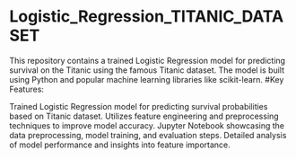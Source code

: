 # Logistic_Regression_TITANIC_DATASET
This repository contains a trained Logistic Regression model for predicting survival on the Titanic using the famous Titanic dataset. The model is built using Python and popular machine learning libraries like scikit-learn.
#Key Features:

Trained Logistic Regression model for predicting survival probabilities based on Titanic dataset.
Utilizes feature engineering and preprocessing techniques to improve model accuracy.
Jupyter Notebook showcasing the data preprocessing, model training, and evaluation steps.
Detailed analysis of model performance and insights into feature importance.

